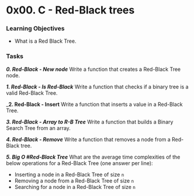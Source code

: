 # 0x00. C - Red-Black trees

### Learning Objectives

- What is a Red Black Tree.

### Tasks

_**0. Red-Black - New node**_
Write a function that creates a Red-Black Tree node.

_**1. Red-Black - Is Red-Black**_
Write a function that checks if a binary tree is a valid Red-Black Tree.

_**2. Red-Black - Insert**
Write a function that inserts a value in a Red-Black Tree.

_**3. Red-Black - Array to R-B Tree**_
Write a function that builds a Binary Search Tree from an array.

_**4. Red-Black - Remove**_
Write a function that removes a node from a Red-Black tree.

_**5. Big O #Red-Black Tree**_
What are the average time complexities of the below operations for a Red-Black Tree (one answer per line):

- Inserting a node in a Red-Black Tree of size `n`
- Removing a node from a Red-Black Tree of size `n`
- Searching for a node in a Red-Black Tree of size `n`
